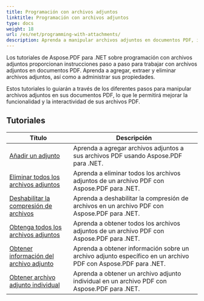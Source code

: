 ```yaml
---
title: Programación con archivos adjuntos
linktitle: Programación con archivos adjuntos
type: docs
weight: 18
url: /es/net/programming-with-attachments/
description: Aprenda a manipular archivos adjuntos en documentos PDF, incluso agregarlos, extraerlos y eliminarlos, para mejorar la funcionalidad de los archivos PDF.
---
```

Los tutoriales de Aspose.PDF para .NET sobre programación con archivos adjuntos proporcionan instrucciones paso a paso para trabajar con archivos adjuntos en documentos PDF. Aprenda a agregar, extraer y eliminar archivos adjuntos, así como a administrar sus propiedades.

Estos tutoriales lo guiarán a través de los diferentes pasos para manipular archivos adjuntos en sus documentos PDF, lo que le permitirá mejorar la funcionalidad y la interactividad de sus archivos PDF.

## Tutoriales
| Título | Descripción |
| --- | --- | 
| [Añadir un adjunto](./add-attachment/) | Aprenda a agregar archivos adjuntos a sus archivos PDF usando Aspose.PDF para .NET.  |  
| [Eliminar todos los archivos adjuntos](./delete-all-attachments/) | Aprenda a eliminar todos los archivos adjuntos de un archivo PDF con Aspose.PDF para .NET.  |  
| [Deshabilitar la compresión de archivos](./disable-files-compression/) | Aprenda a deshabilitar la compresión de archivos en un archivo PDF con Aspose.PDF para .NET.  |  
| [Obtenga todos los archivos adjuntos](./get-all-the-attachments/) | Aprenda a obtener todos los archivos adjuntos de un archivo PDF con Aspose.PDF para .NET.  |  
| [Obtener información del archivo adjunto](./get-attachment-info/) | Aprenda a obtener información sobre un archivo adjunto específico en un archivo PDF con Aspose.PDF para .NET. |  
| [Obtener archivo adjunto individual](./get-individual-attachment/) | Aprenda a obtener un archivo adjunto individual en un archivo PDF con Aspose.PDF para .NET.  |  